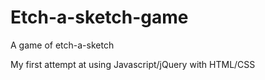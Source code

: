 # Etch-a-sketch-game
A game of etch-a-sketch

My first attempt at using Javascript/jQuery with HTML/CSS

